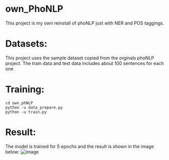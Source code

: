 # own_PhoNLP
This project is my own reinstall of phoNLP just with NER and POS taggings.

# Datasets:
This project uses the sample dataset copied from the orginals phoNLP project.
The train data and test data includes about 100 sentences for each one

# Training:
```
cd own_phNLP
python -u data_prepare.py
python -u train.py
```

# Result:
The model is trained for 5 epochs and the result is shown in the image below:
![image](https://github.com/machoguy2210/own_PhoNLP/assets/122034606/bd37a668-544a-48bc-91b2-fe8ed8484036)



